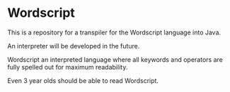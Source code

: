 # Wordscript

This is a repository for a transpiler for the Wordscript language into Java.


An interpreter will be developed in the future.

Wordscript an interpreted language where all keywords and operators are fully spelled out for maximum readability.

Even 3 year olds should be able to read Wordscript.